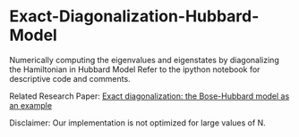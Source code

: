 # Exact-Diagonalization-Hubbard-Model
Numerically computing the eigenvalues and eigenstates by diagonalizing the Hamiltonian in Hubbard Model
Refer to the ipython notebook for descriptive code and comments. 

Related Research Paper: [Exact diagonalization: the Bose-Hubbard model as an example](https://arxiv.org/pdf/1102.4006.pdf)

Disclaimer: Our implementation is not optimized for large values of N.

